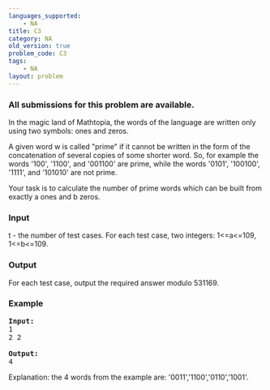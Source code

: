 ```yaml
---
languages_supported:
    - NA
title: C3
category: NA
old_version: true
problem_code: C3
tags:
    - NA
layout: problem
---
```

###  All submissions for this problem are available. 

In the magic land of Mathtopia, the words of the language are written only using two symbols: ones and zeros.

A given word w is called "prime" if it cannot be written in the form of the concatenation of several copies of some shorter word. So, for example the words '100', '1100', and '001100' are prime, while the words '0101', '100100', '1111', and '101010' are not prime.

Your task is to calculate the number of prime words which can be built from exactly a ones and b zeros.

### Input

t - the number of test cases. For each test case, two integers: 1<=a<=109, 1<=b<=109.

### Output

For each test case, output the required answer modulo 531169.

### Example

<pre>
<b>Input:</b>
1
2 2

<b>Output:</b>
4
</pre>
Explanation: the 4 words from the example are: '0011','1100','0110','1001'.

